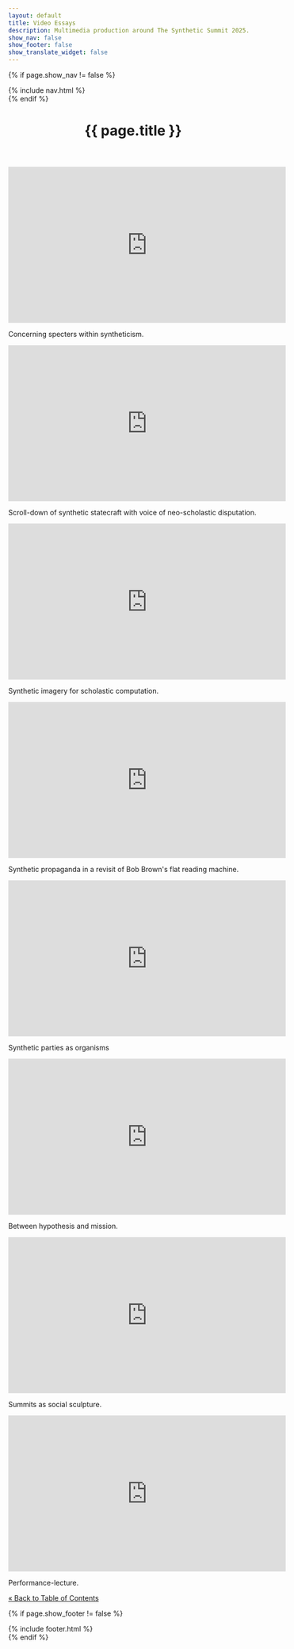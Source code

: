 ```yaml
---
layout: default
title: Video Essays
description: Multimedia production around The Synthetic Summit 2025.
show_nav: false
show_footer: false
show_translate_widget: false
---
```


<!-- Navigation Menu -->
{% if page.show_nav != false %}
<nav class="navbar">
  {% include nav.html %}
</nav>
{% endif %}

<!-- Header -->
<header class="header">
  <h1>{{ page.title }}</h1>
</header>

<!-- Main Content -->
<main class="content">
  <section class="video-gallery">
    <!-- Video 1 -->
    <div class="video-item">
      <iframe width="560" height="315" src="https://www.youtube.com/embed/JzSHkM_8ZQg" frameborder="0" allowfullscreen></iframe>
      <p>Concerning specters within syntheticism.</p>
    </div>
    <!-- Video 2 -->
    <div class="video-item">
      <iframe width="560" height="315" src="https://www.youtube.com/embed/63L5joPvmck" frameborder="0" allowfullscreen></iframe>
      <p>Scroll-down of synthetic statecraft with voice of neo-scholastic disputation.</p>
    </div>
    <!-- Video 3 -->
    <div class="video-item">
      <iframe width="560" height="315" src="https://www.youtube.com/embed/F4Euejr5cWU" frameborder="0" allowfullscreen></iframe>
      <p>Synthetic imagery for scholastic computation.</p>
    </div>
    <!-- Video 4 -->
    <div class="video-item">
      <iframe width="560" height="315" src="https://www.youtube.com/embed/lCgjkJRhOrk" frameborder="0" allowfullscreen></iframe>
      <p>Synthetic propaganda in a revisit of Bob Brown's flat reading machine.</p>
    </div>
    <!-- Video 5 -->
    <div class="video-item">
      <iframe width="560" height="315" src="https://www.youtube.com/embed/iPZ9mgDWAu8" frameborder="0" allowfullscreen></iframe>
      <p>Synthetic parties as organisms</p>
    </div>
    <!-- Video 6 -->
    <div class="video-item">
      <iframe width="560" height="315" src="https://www.youtube.com/embed/EVY-uRDPDeE" frameborder="0" allowfullscreen></iframe>
      <p>Between hypothesis and mission.</p>
    </div>
    <!-- Video 7 -->
    <div class="video-item">
      <iframe width="560" height="315" src="https://www.youtube.com/embed/hd5gOZeVIRA" frameborder="0" allowfullscreen></iframe>
      <p>Summits as social sculpture.</p>
    </div>
    <!-- Video 8 -->
    <div class="video-item">
      <iframe width="560" height="315" src="https://www.youtube.com/embed/g02Qan5-qeo" frameborder="0" allowfullscreen></iframe>
      <p>Performance-lecture.</p>
    </div>
  </section>

  <!-- Navigation Links -->
  <nav class="nav-links">
    <a href="{{ '/' | relative_url }}">&laquo; Back to Table of Contents</a>
  </nav>
</main>

<!-- Footer -->
{% if page.show_footer != false %}
<footer class="footer">
  {% include footer.html %}
</footer>
{% endif %}
